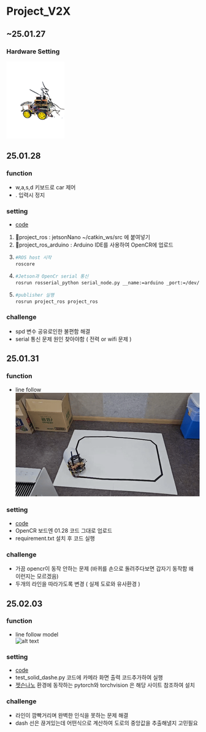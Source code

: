 # Project_V2X

## ~25.01.27
### Hardware Setting
<img src="img/01.hardware.png" alt="alt text" style="width: 30%;"/>


## 25.01.28

### function
- w,a,s,d 키보드로 car 제어
- . 입력시 정지

### setting
- [code](https://github.com/opmaksim/Project_V2X/tree/feature/ros_car/src/25.01.28_control_car_by_keyboard)
 1. 📂project_ros : jetsonNano ~/catkin_ws/src 에 붙여넣기
 2. 📂project_ros_arduino : Arduino IDE를 사용하여 OpenCR에 업로드
 3. ```bash
    #ROS host 시작
    roscore
 4. ```bash
    #Jetson과 OpenCr serial 통신
    rosrun rosserial_python serial_node.py __name:=arduino _port:=/dev/ttyACM0 _baud:=57600
 5. ```bash
    #publisher 실행
    rosrun project_ros project_ros

### challenge
- spd 변수 공유로인한 불편함 해결
- serial 통신 문제 원인 찾아야함 ( 전력 or wifi 문제 )

## 25.01.31

### function
- line follow </br>
![alt text](img/2.line_follow.gif)


### setting
- [code](https://github.com/opmaksim/Project_V2X/tree/feature/ros_car/src/25.01.30_one_line_follow_car)
- OpenCR 보드엔 01.28 코드 그대로 업로드
- requirement.txt 설치 후 코드 실행

### challenge
- 가끔 opencr이 동작 안하는 문제 (바퀴를 손으로 돌려주다보면 갑자기 동작함 왜 이런지는 모르겠음)
- 두개의 라인을 따라가도록 변경 ( 실제 도로와 유사환경 )

## 25.02.03

### function
- line follow model</br>
![alt text](img/03.Lane_detect_model.gif)


### setting
- [code](https://github.com/opmaksim/Project_V2X/tree/feature/lane_model)
- test_solid_dashe.py 코드에 카메라 화면 출력 코드추가하여 실행
- [젯슨나노](https://qengineering.eu/install-pytorch-on-jetson-nano.html) 환경에 동작하는 pytorch와 torchvision 은 해당 사이트 참조하여 설치

### challenge
- 라인이 깜빡거리며 완벽한 인식을 못하는 문제 해결
- dash 선은 끊겨있는데 어떤식으로 계산하여 도로의 중앙값을 추출해낼지 고민필요
